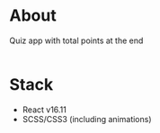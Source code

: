 # About
Quiz app with total points at the end

![]()

# Stack
* React v16.11
* SCSS/CSS3 (including animations)

